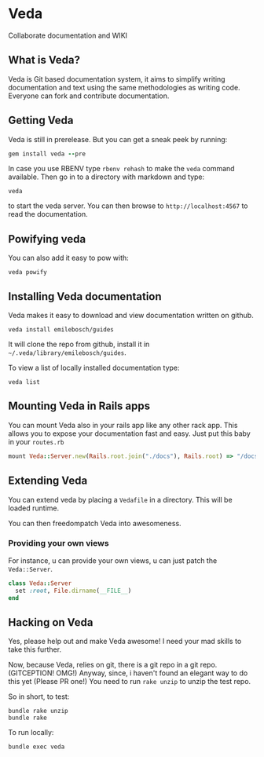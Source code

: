 # Veda

Collaborate documentation and WIKI

## What is Veda?

Veda is Git based documentation system, it aims to simplify writing documentation and text using
the same methodologies as writing code. Everyone can fork and contribute documentation.

## Getting Veda

Veda is still in prerelease. But you can get a sneak peek by running:

``` ruby
gem install veda --pre
```

In case you use RBENV type ``rbenv rehash`` to make the ``veda`` command available.
Then go in to a directory with markdown and type:

``` shell
veda
```

to start the veda server. You can then browse to ``http://localhost:4567`` to read the
documentation.

## Powifying veda

You can also add it easy to pow with:

```shell
veda powify
```

## Installing Veda documentation

Veda makes it easy to download and view documentation written on github.

```
veda install emilebosch/guides
```

It will clone the repo from github, install it in ``~/.veda/library/emilebosch/guides``.

To view a list of locally installed documentation type:

```
veda list
```

## Mounting Veda in Rails apps

You can mount Veda also in your rails app like any other rack app. This allows you
to expose your documentation fast and easy. Just put this baby in your ``routes.rb``

``` ruby
mount Veda::Server.new(Rails.root.join("./docs"), Rails.root) => "/docs"
```

## Extending Veda

You can extend veda by placing a ``Vedafile`` in a directory. This will be loaded runtime.

You can then freedompatch Veda into awesomeness.

### Providing your own views

For instance, u can provide your own views, u can just patch the ``Veda::Server``.

``` ruby
class Veda::Server
  set :root, File.dirname(__FILE__)
end
```

## Hacking on Veda

Yes, please help out and make Veda awesome! I need your mad skills to take this further.

Now, because Veda, relies on git, there is a git repo in a git repo. (GITCEPTION! OMG!) Anyway,
since, i haven't found an elegant way to do this yet (Please PR one!) You need
to run ``rake unzip`` to unzip the test repo.

So in short, to test:

```shell
bundle rake unzip
bundle rake
```

To run locally:

```shell
bundle exec veda
```